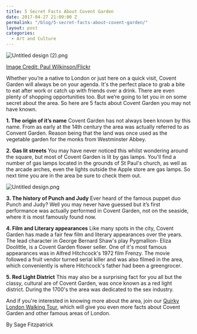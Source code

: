 ```yaml
---
title: 5 Secret Facts About Covent Garden
date: 2017-04-27 21:09:00 Z
permalink: "/blog/5-secret-facts-about-covent-garden/"
layout: post
categories:
  - Art and Culture
---
```


![Untitled design (2).png](/uploads/Untitled%20design%20(2).png)

[Image Credit: Paul Wilkinson/Flickr](https://www.flickr.com/photos/eepaul/12328412823/in/photolist-jMqkBM-qPa5mz-ktijEH-a6X2tX-aJVxk-aBLynS-4o4mox-4odDWX-71gSwu-5nCcjR-2ABcZ-ZF9fX-9xooZK-7E4xd5-hqwvrC-HX6bB-pSAHSB-gw5eWn-71cTRB-q3pKeE-TwUSQR-hTWAcF-4G9rTr-hPsYLB-xHUzN-7onPVg-7orK3Q-S6RoHF-TKQBA2-7onQ3M-bpWdBg-renWwA-71cTGz-569Z43-9wK1Pq-5HXcDE-bjTnkX-9wFG2M-9wJENN-9wFFVx-iyrQbL-bWwGFC-dmdFMG-713eMR-9wFFqc-hqwxE6-9wJEUj-dDQxQQ-edDBbk-q2Wz1n)

Whether you’re a native to London or just here on a quick visit, Covent Garden will always be on your agenda. It's the perfect place to grab a bite to eat after work or catch up with friends over a drink. There are even plenty of shopping opportunities too. But we’re going to let you in on some secret about the area. So here are 5 facts about Covent Garden you may not have known.

**1. The origin of it’s name**
Covent Garden has not always been known by this name. From as early at the 14th century the area was actually referred to as Convent Garden. Reason being that the land was once used as the vegetable garden for the monks from Westminster Abbey.

**2. Gas lit streets**
You may have never noticed this whilst wondering around the square, but most of Covent Garden is lit by gas lamps. You'll find a number of gas lamps located in the grounds of St Paul's church, as well as the arcade arches, even the lights outside the Apple store are gas lamps. So next time you are in the area be sure to check them out.

![Untitled design.png](/uploads/Untitled%20design.png)

**3. The history of Punch and Judy**
Ever heard of the famous puppet duo Punch and Judy? Well you may never have guessed but it’s first performance was actually performed in Covent Garden, not on the seaside, where it is most famously found now.

**4. Film and Literary appearances**
Like many spots in the city, Covent Garden has made a fair few film and literary appearances over the years. The lead character in George Bernard Shaw's play Pygmallion- Eliza Doolittle, is a Covent Garden flower seller. One of it's most famous appearances was in Alfred Hitchcock's  1972 film Frenzy. The movie followed a fruit vendor turned serial killer and was also filmed in the area, which conveniently is where Hitchcock's father had been a greengrocer.

**5. Red Light District**
This may also be a surprising fact for you all but the classy, cultural are of Covent Garden, was once known as a red light district. During the 1700's the area was dedicated to the sex industry.

And if you're interested in knowing more about the area, join our [Quirky London Walking Tour](https://www.flickr.com/photos/eepaul/12328412823/in/photolist-jMqkBM-qPa5mz-ktijEH-a6X2tX-aJVxk-aBLynS-4o4mox-4odDWX-71gSwu-5nCcjR-2ABcZ-ZF9fX-9xooZK-7E4xd5-hqwvrC-HX6bB-pSAHSB-gw5eWn-71cTRB-q3pKeE-TwUSQR-hTWAcF-4G9rTr-hPsYLB-xHUzN-7onPVg-7orK3Q-S6RoHF-TKQBA2-7onQ3M-bpWdBg-renWwA-71cTGz-569Z43-9wK1Pq-5HXcDE-bjTnkX-9wFG2M-9wJENN-9wFFVx-iyrQbL-bWwGFC-dmdFMG-713eMR-9wFFqc-hqwxE6-9wJEUj-dDQxQQ-edDBbk-q2Wz1n), which will give you even more facts about Covent Garden and other famous areas of London.

By Sage Fitzpatrick

